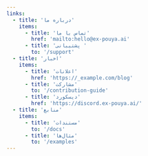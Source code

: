 ```yaml
---
links:
  - title: 'درباره ما'
    items:
      - title: 'تماس با ما'
        href: 'mailto:hello@ex-pouya.ai'
      - title: 'پشتیبانی '
        to: '/support'
  - title: 'اخبار'
    items:
      - title: 'اعلانات'
        href: 'https://_example.com/blog'
      - title: 'مشارکت'
        to: '/contribution-guide'
      - title: 'دیسکورد'
        href: 'https://discord.ex-pouya.ai/'
  - title: 'منابع'
    items:
      - title: 'مستندات'
        to: '/docs'
      - title: 'مثال‌ها'
        to: '/examples'
---
```

